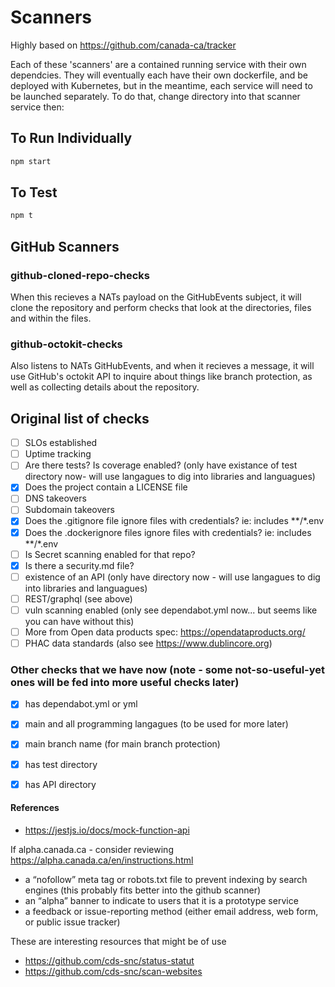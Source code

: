 # Scanners

Highly based on <https://github.com/canada-ca/tracker>

Each of these 'scanners' are a contained running service with their own dependcies.  They will eventually each have their own dockerfile, and be deployed with Kubernetes, but in the meantime, each service will need to be launched separately.  To do that, change directory into that scanner service then:

## To Run Individually

```bash
npm start
```

## To Test

```bash
npm t
```

## GitHub Scanners

### github-cloned-repo-checks

When this recieves a NATs payload on the GitHubEvents subject, it will clone the repository and perform checks that look at the directories, files and within the files. 

### github-octokit-checks

Also listens to NATs GitHubEvents, and when it recieves a message, it will use GitHub's octokit API to inquire about things like branch protection, as well as collecting details about the repository.

## Original list of checks

* [ ] SLOs established
* [ ] Uptime tracking
* [ ] Are there tests? Is coverage enabled? (only have existance of test directory now- will use langagues to dig into libraries and languagues)
* [x] Does the project contain a LICENSE file
* [ ] DNS takeovers
* [ ] Subdomain takeovers
* [x] Does the .gitignore file ignore files with credentials? ie: includes **/*.env
* [x] Does the .dockerignore files ignore files with credentials? ie: includes **/*.env
* [ ] Is Secret scanning enabled for that repo?
* [x] Is there a security.md file?
* [ ] existence of an API (only have directory now - will use langagues to dig into libraries and languagues)
* [ ] REST/graphql (see above)
* [ ] vuln scanning enabled (only see dependabot.yml now... but seems like you can have without this)
* [ ] More from Open data products spec: <https://opendataproducts.org/>
* [ ] PHAC data standards (also see <https://www.dublincore.org>)

### Other checks that we have now (note - some not-so-useful-yet ones will be fed into more useful checks later)

* [x] has dependabot.yml or yml

* [x] main and all programming langagues (to be used for more later)
* [x] main branch name (for main branch protection)
* [x] has test directory
* [x] has API directory

#### References

* <https://jestjs.io/docs/mock-function-api>

If alpha.canada.ca - consider reviewing <https://alpha.canada.ca/en/instructions.html>

* a “nofollow” meta tag or robots.txt file to prevent indexing by search engines (this probably fits better into the github scanner)
* an “alpha” banner to indicate to users that it is a prototype service
* a feedback or issue-reporting method (either email address, web form, or public issue tracker)

These are interesting resources that might be of use

* <https://github.com/cds-snc/status-statut>
* <https://github.com/cds-snc/scan-websites>
